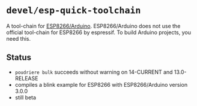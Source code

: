 # `devel/esp-quick-toolchain`

A tool-chain for [ESP8266/Arduino](https://github.com/esp8266/Arduino).
ESP8266/Arduino does not use the official tool-chain for ESP8266 by espressif.
To build Arduino projects, you need this.

## Status

* `poudriere bulk` succeeds without warning on 14-CURRENT and 13.0-RELEASE
* compiles a blink example for ESP8266 with ESP8266/Arduino version 3.0.0
* still beta
